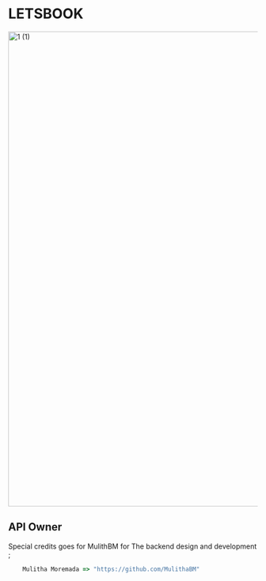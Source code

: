 # LETSBOOK
<img width="960" alt="1 (1)" src="https://github.com/moshdev2213/letsBook/assets/103739510/79548a58-18b6-41d2-8b72-ad32cdb39a55">


## API Owner

Special credits goes for MulithBM for The backend design and development ;

```javascript
    Mulitha Moremada => "https://github.com/MulithaBM"
```
